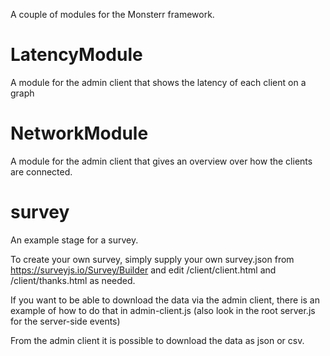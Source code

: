 A couple of modules for the Monsterr framework.

# LatencyModule
A module for the admin client that shows the latency of each client on a graph

# NetworkModule
A module for the admin client that gives an overview over how the clients are connected.

# survey
An example stage for a survey.

To create your own survey, simply supply your own survey.json from https://surveyjs.io/Survey/Builder and edit /client/client.html and /client/thanks.html as needed.

If you want to be able to download the data via the admin client, there is an example of how to do that in admin-client.js (also look in the root server.js for the server-side events)

From the admin client it is possible to download the data as json or csv.
